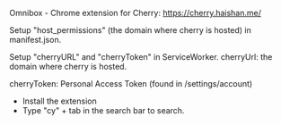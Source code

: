 Omnibox - Chrome extension for Cherry: https://cherry.haishan.me/


Setup "host_permissions" (the domain where cherry is hosted) in manifest.json.

Setup "cherryURL" and "cherryToken" in ServiceWorker.
cherryUrl: the domain where cherry is hosted.

cherryToken: Personal Access Token (found in /settings/account)


- Install the extension
- Type "cy" + tab in the search bar to search.
